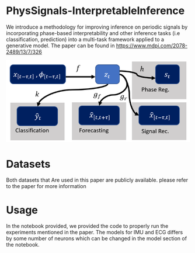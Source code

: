 # PhysSignals-InterpretableInference
We introduce a methodology for improving inference on periodic signals by incorporating phase-based interpretability and other inference tasks (i.e classification, prediction) into a multi-task framework applied to a generative model.
The paper can be found in https://www.mdpi.com/2078-2489/13/7/326

![overall structure](Multitask.png)


# Datasets
Both datasets that Are used in this paper are publicly available. please refer to the paper for more information

# Usage

In the notebook provided, we provided the code to properly run the experiments mentioned in the paper. The models for IMU and ECG differs by some number of neurons which can be changed in the model section of the notebook. 
